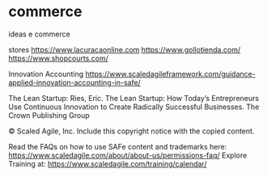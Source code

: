 # commerce
ideas e commerce

stores
 https://www.lacuracaonline.com
https://www.gollotienda.com/
https://www.shopcourts.com/

Innovation Accounting
https://www.scaledagileframework.com/guidance-applied-innovation-accounting-in-safe/

The Lean Startup:
Ries, Eric. The Lean Startup: How Today’s Entrepreneurs Use Continuous Innovation to Create Radically Successful Businesses. The Crown Publishing Group

© Scaled Agile, Inc.
Include this copyright notice with the copied content.

Read the FAQs on how to use SAFe content and trademarks here:
https://www.scaledagile.com/about/about-us/permissions-faq/
Explore Training at:
https://www.scaledagile.com/training/calendar/
